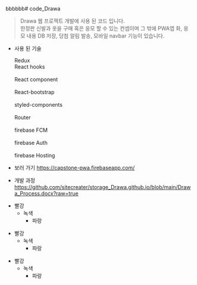 bbbbbb# code_Drawa

> Drawa 웹 프로젝트 개발에 사용 된 코드 입니다.
> <br>한정판 신발과 옷을 구매 혹은 응모 할 수 있는 컨셉이며 그 밖에 PWA앱 화, 응모 내용 DB 저장, 당첨 알림 발송, 모바일 navbar 기능이 있습니다.<br>

- 사용 된 기술

  Redux <br>React hooks</br> <br>React component</br> <br>React-bootstrap</br> <br>styled-components</br> <br>Router</br> <br>firebase FCM</br> <br>firebase Auth</br> <br>firebase Hosting</br>

- 보러 가기
  https://capstone-pwa.firebaseapp.com/
- 개발 과정
  https://github.com/sitecreater/storage_Drawa.github.io/blob/main/Drawa_Process.docx?raw=true
  
* 빨강
  * 녹색
    * 파랑

+ 빨강
  + 녹색
    + 파랑

- 빨강
  - 녹색
    - 파랑
